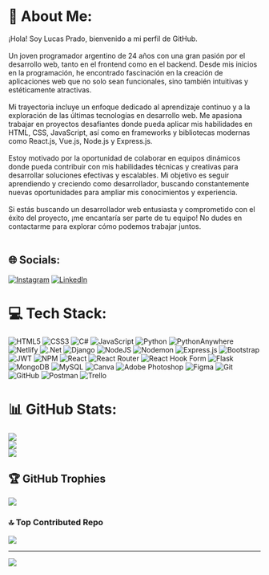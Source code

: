 # 💫 About Me:
¡Hola! Soy Lucas Prado, bienvenido a mi perfil de GitHub.<br><br>Un joven programador argentino de 24 años con una gran pasión por el desarrollo web, tanto en el frontend como en el backend. Desde mis inicios en la programación, he encontrado fascinación en la creación de aplicaciones web que no solo sean funcionales, sino también intuitivas y estéticamente atractivas.<br><br>Mi trayectoria incluye un enfoque dedicado al aprendizaje continuo y a la exploración de las últimas tecnologías en desarrollo web. Me apasiona trabajar en proyectos desafiantes donde pueda aplicar mis habilidades en HTML, CSS, JavaScript, así como en frameworks y bibliotecas modernas como React.js, Vue.js, Node.js y Express.js.<br><br>Estoy motivado por la oportunidad de colaborar en equipos dinámicos donde pueda contribuir con mis habilidades técnicas y creativas para desarrollar soluciones efectivas y escalables. Mi objetivo es seguir aprendiendo y creciendo como desarrollador, buscando constantemente nuevas oportunidades para ampliar mis conocimientos y experiencia.<br><br>Si estás buscando un desarrollador web entusiasta y comprometido con el éxito del proyecto, ¡me encantaría ser parte de tu equipo! No dudes en contactarme para explorar cómo podemos trabajar juntos.<br><br>


## 🌐 Socials:
[![Instagram](https://img.shields.io/badge/Instagram-%23E4405F.svg?logo=Instagram&logoColor=white)](https://instagram.com/lnp14.dev) [![LinkedIn](https://img.shields.io/badge/LinkedIn-%230077B5.svg?logo=linkedin&logoColor=white)](https://linkedin.com/in/lucas-nahuel-prado) 

# 💻 Tech Stack:
![HTML5](https://img.shields.io/badge/html5-%23E34F26.svg?style=for-the-badge&logo=html5&logoColor=white) ![CSS3](https://img.shields.io/badge/css3-%231572B6.svg?style=for-the-badge&logo=css3&logoColor=white) ![C#](https://img.shields.io/badge/c%23-%23239120.svg?style=for-the-badge&logo=csharp&logoColor=white) ![JavaScript](https://img.shields.io/badge/javascript-%23323330.svg?style=for-the-badge&logo=javascript&logoColor=%23F7DF1E) ![Python](https://img.shields.io/badge/python-3670A0?style=for-the-badge&logo=python&logoColor=ffdd54) ![PythonAnywhere](https://img.shields.io/badge/pythonanywhere-%232F9FD7.svg?style=for-the-badge&logo=pythonanywhere&logoColor=151515) ![Netlify](https://img.shields.io/badge/netlify-%23000000.svg?style=for-the-badge&logo=netlify&logoColor=#00C7B7) ![.Net](https://img.shields.io/badge/.NET-5C2D91?style=for-the-badge&logo=.net&logoColor=white) ![Django](https://img.shields.io/badge/django-%23092E20.svg?style=for-the-badge&logo=django&logoColor=white) ![NodeJS](https://img.shields.io/badge/node.js-6DA55F?style=for-the-badge&logo=node.js&logoColor=white) ![Nodemon](https://img.shields.io/badge/NODEMON-%23323330.svg?style=for-the-badge&logo=nodemon&logoColor=%BBDEAD) ![Express.js](https://img.shields.io/badge/express.js-%23404d59.svg?style=for-the-badge&logo=express&logoColor=%2361DAFB) ![Bootstrap](https://img.shields.io/badge/bootstrap-%238511FA.svg?style=for-the-badge&logo=bootstrap&logoColor=white) ![JWT](https://img.shields.io/badge/JWT-black?style=for-the-badge&logo=JSON%20web%20tokens) ![NPM](https://img.shields.io/badge/NPM-%23CB3837.svg?style=for-the-badge&logo=npm&logoColor=white) ![React](https://img.shields.io/badge/react-%2320232a.svg?style=for-the-badge&logo=react&logoColor=%2361DAFB) ![React Router](https://img.shields.io/badge/React_Router-CA4245?style=for-the-badge&logo=react-router&logoColor=white) ![React Hook Form](https://img.shields.io/badge/React%20Hook%20Form-%23EC5990.svg?style=for-the-badge&logo=reacthookform&logoColor=white) ![Flask](https://img.shields.io/badge/flask-%23000.svg?style=for-the-badge&logo=flask&logoColor=white) ![MongoDB](https://img.shields.io/badge/MongoDB-%234ea94b.svg?style=for-the-badge&logo=mongodb&logoColor=white) ![MySQL](https://img.shields.io/badge/mysql-4479A1.svg?style=for-the-badge&logo=mysql&logoColor=white) ![Canva](https://img.shields.io/badge/Canva-%2300C4CC.svg?style=for-the-badge&logo=Canva&logoColor=white) ![Adobe Photoshop](https://img.shields.io/badge/adobe%20photoshop-%2331A8FF.svg?style=for-the-badge&logo=adobe%20photoshop&logoColor=white) ![Figma](https://img.shields.io/badge/figma-%23F24E1E.svg?style=for-the-badge&logo=figma&logoColor=white) ![Git](https://img.shields.io/badge/git-%23F05033.svg?style=for-the-badge&logo=git&logoColor=white) ![GitHub](https://img.shields.io/badge/github-%23121011.svg?style=for-the-badge&logo=github&logoColor=white) ![Postman](https://img.shields.io/badge/Postman-FF6C37?style=for-the-badge&logo=postman&logoColor=white) ![Trello](https://img.shields.io/badge/Trello-%23026AA7.svg?style=for-the-badge&logo=Trello&logoColor=white)
# 📊 GitHub Stats:
![](https://github-readme-stats.vercel.app/api?username=PradoLucas14&theme=neon&hide_border=false&include_all_commits=false&count_private=false)<br/>
![](https://github-readme-streak-stats.herokuapp.com/?user=PradoLucas14&theme=neon&hide_border=false)<br/>
![](https://github-readme-stats.vercel.app/api/top-langs/?username=PradoLucas14&theme=neon&hide_border=false&include_all_commits=false&count_private=false&layout=compact)

## 🏆 GitHub Trophies
![](https://github-profile-trophy.vercel.app/?username=PradoLucas14&theme=neon&no-frame=true&no-bg=true&margin-w=4)

### 🔝 Top Contributed Repo
![](https://github-contributor-stats.vercel.app/api?username=PradoLucas14&limit=5&theme=dark&combine_all_yearly_contributions=true)

---
[![](https://visitcount.itsvg.in/api?id=PradoLucas14&icon=4&color=1)](https://visitcount.itsvg.in)

<!-- Proudly created with GPRM ( https://gprm.itsvg.in ) -->
